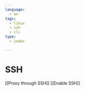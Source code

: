 ```yaml
---
language:
  - en
tags:
  - linux
  - ssh
  - cli
type:
  - index

---
```

# SSH
[[Proxy through SSH]]
[[Enable SSH]]
